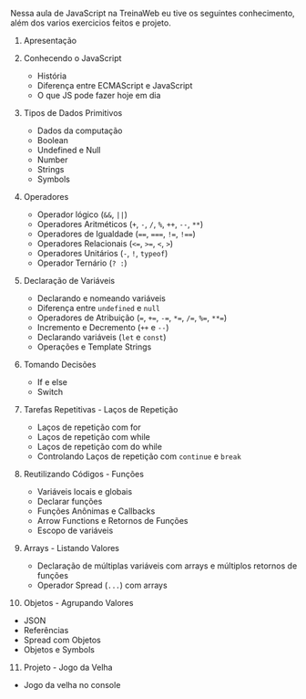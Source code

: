 Nessa aula de JavaScript na TreinaWeb eu tive os seguintes conhecimento, além dos varios exercicios feitos e projeto.

1. Apresentação
2. Conhecendo o JavaScript
   - História
   - Diferença entre ECMAScript e JavaScript
   - O que JS pode fazer hoje em dia

3. Tipos de Dados Primitivos
   - Dados da computação
   - Boolean
   - Undefined e Null
   - Number
   - Strings
   - Symbols

4. Operadores
   - Operador lógico (`&&`, `||`)
   - Operadores Aritméticos (`+`, `-`, `/`, `%`, `++`, `--`, `**`)
   - Operadores de Igualdade (`==`, `===`, `!=`, `!==`)
   - Operadores Relacionais (`<=`, `>=`, `<`, `>`)
   - Operadores Unitários (`-`, `!`, `typeof`)
   - Operador Ternário (`? :`)

5. Declaração de Variáveis
   - Declarando e nomeando variáveis
   - Diferença entre `undefined` e `null`
   - Operadores de Atribuição (`=`, `+=`, `-=`, `*=`, `/=`, `%=`, `**=`)
   - Incremento e Decremento (`++` e `--`)
   - Declarando variáveis (`let` e `const`)
   - Operações e Template Strings

6. Tomando Decisões
   - If e else
   - Switch

7. Tarefas Repetitivas - Laços de Repetição
   - Laços de repetição com for
   - Laços de repetição com while
   - Laços de repetição com do while
   - Controlando Laços de repetição com `continue` e `break`

8. Reutilizando Códigos - Funções
   - Variáveis locais e globais
   - Declarar funções
   - Funções Anônimas e Callbacks
   - Arrow Functions e Retornos de Funções
   - Escopo de variáveis

9. Arrays - Listando Valores
   - Declaração de múltiplas variáveis com arrays e múltiplos retornos de funções
   - Operador Spread (`...`) com arrays

10. Objetos - Agrupando Valores
   - JSON
   - Referências
   - Spread com Objetos
   - Objetos e Symbols

11. Projeto - Jogo da Velha
   - Jogo da velha no console
